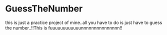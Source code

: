 # GuessTheNumber
this is just a practice project of mine..all you have to do is just have to guess the number..!!This is fuuuuuuuuuuuunnnnnnnnnnnnnnn!!
